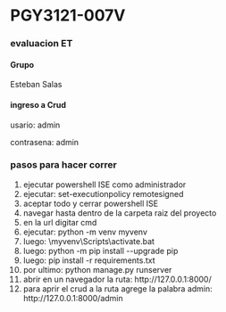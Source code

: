 <h1>PGY3121-007V</h1>
<h3>evaluacion ET</h3>

<h4>Grupo</h4>

<p>Esteban Salas</p>

<h4>ingreso a Crud</h4>
<p>usario: admin</p>
<p>contrasena: admin</p>

<h3>pasos para hacer correr</h3>
<ol>
    <li>ejecutar powershell ISE como administrador</li>
    <li>ejecutar: set-executionpolicy remotesigned</li>
    <li>aceptar todo y cerrar powershell ISE</li>
    <li>navegar hasta dentro de la carpeta raiz del proyecto</li>
    <li>en la url digitar cmd</li>
    <li>ejecutar: python -m venv myvenv</li>
    <li>luego: \myvenv\Scripts\activate.bat</li>
    <li>luego: python -m pip install --upgrade pip</li>
    <li>luego: pip install -r requirements.txt</li>
    <li>por ultimo: python manage.py runserver</li>
    <li>abrir en un navegador la ruta: http://127.0.0.1:8000/</li>
    <li>para aprir el crud a la ruta agrege la palabra admin: http://127.0.0.1:8000/admin</li>

</ol>

<!-- omitir esto
Como hacer que funcione el server ahora con el environ 
1- Crear archivo que se llame .env tiene que ir en la carpeta raiz para que lo lea el manage.py y debe contener esto 
SECRET_KEY=$dmfa6(-(7^-)ak7a(lag=s0nkuj+9dfw8pd_4!i=0qok$ec2*
DEBUG=True
DJANGO_SECRET_KEY=ivjauvaop2_+@#zu00+z0u3ax$42yedqja1d54h+sc-+osgvhq

las contrasenas se van actualizando y te la da django en la terminal donde pones este comando: 
python -c 'from django.core.management.utils import get_random_secret_key; print(get_random_secret_key())'

tambien debes instalar el pip install -r requirements.txt 

y correr el servidor -->
